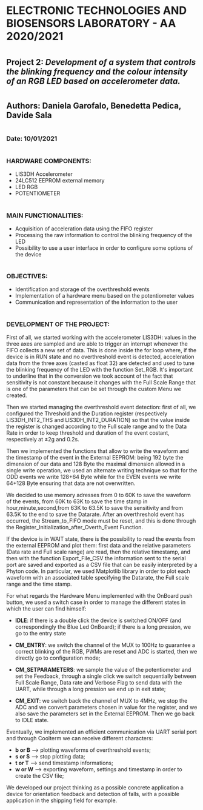 # **ELECTRONIC TECHNOLOGIES AND BIOSENSORS LABORATORY - AA 2020/2021**
#
## **Project 2**: _Development of a system that controls the blinking frequency and the colour intensity of an RGB LED based on accelerometer data._
#
## Authors: Daniela Garofalo, Benedetta Pedica, Davide Sala
#
### Date: 10/01/2021
#
#
### HARDWARE COMPONENTS:
- LIS3DH Accelerometer
- 24LC512 EEPROM external memory
- LED RGB
- POTENTIOMETER
#
#
### MAIN FUNCTIONALITIES:
- Acquisition of acceleration data using the FIFO register
- Processing the raw information to control the blinking frequency of the LED
- Possibility to use a user interface in order to configure some options of the device
#
#
### OBJECTIVES: 
- Identification and storage of the overthreshold events​
- Implementation of a hardware menu based on the potentiometer values​
- Communication and representation of the information to the user
#
#
### DEVELOPMENT OF THE PROJECT: 

First of all, we started working with the accelerometer LIS3DH: values in the three axes are sampled and are able to trigger an interrupt whenever the FIFO collects a new set of data. This is done inside the for loop where, if the device is in RUN state and no overthreshold event is detected, acceleration data from the three axes (casted as float 32) are detected and used to tune the blinking frequency of the LED with the function Set_RGB. It's important to underline that in the conversion we took account of the fact that sensitivity is not constant because it changes with the Full Scale Range that is one of the parameters that can be set through the custom Menu we created.

Then we started managing the overthreshold event detection: first of all, we configured the Threshold and the Duration register (respectively LIS3DH_INT2_THS and LIS3DH_INT2_DURATION) so that the value inside the register is changed according to the Full scale range and to the Data Rate in order to keep threshold and duration of the event costant, respectively at ±2g and 0.2s. 

Then we implemented the functions that allow to write the waveform and the timestamp of the event in the External EEPROM: being 192 byte the dimension of our data and 128 Byte the maximal dimension allowed in a single write operation, we used an alternate writing technique so that for the ODD events we write 128+64 Byte while for the EVEN events we write 64+128 Byte ensuring that data are not overwritten.

We decided to use memory adresses from 0 to 60K to save the waveform of the events, from 60K to 63K to save the time stamp in hour,minute,second,from 63K to 63.5K to save the sensitivity and from 63.5K to the end to save the Datarate. After an overthreshold event has occurred, the Stream_to_FIFO mode must be reset, and this is done through the Register_Initialization_after_Overth_Event Function.

If the device is in WAIT state, there is the possibility to read the events from the external EEPROM and plot them: first data and the relative parameters (Data rate and Full scale range) are read, then the relative timestamp, and then with the function Export_File_CSV the information sent to the serial port are saved and exported as a CSV file that can be easily interpreted by a Phyton code. In particular, we used Matplotlib library in order to plot each waveform with an associated table specifying the Datarate, the Full scale range and the time stamp.

For what regards the Hardware Menu implemented with the OnBoard push button, we used a switch case in order to manage the different states in which the user can find himself:

- **IDLE**: if there is a double click the device is switched ON/OFF (and correspondingly the Blue Led OnBoard); if there is a long pression, we go to the entry state

- **CM_ENTRY**: we switch the channel of the MUX to 100Hz to guarantee a correct blinking of the RGB, PWMs are reset and ADC is started, then we directly go to configuration mode;

- **CM_SETPARAMETERS**: we sample the value of the potentiometer and set the Feedback, through a single click we switch sequentially between Full Scale Range, Data rate and Verbose Flag to send data with the UART, while through a long pression we end up in exit state;

- **CM_EXIT**: we switch back the channel of MUX to 4MHz, we stop the ADC and we convert parameters chosen in value for the register, and we also save the parameters set in the External EEPROM. Then we go back to IDLE state.

Eventually, we implemented an efficient communication via UART serial port and through Coolterm we can receive different characters:
- **b or B** --> plotting waveforms of overthreshold events;
- **s or S** --> stop plotting data;
- **t or T** --> send timestamp informations;
- **w or W** --> exporting waveform, settings and timestamp in order to create the CSV file;

We developed our project thinking as a possible concrete application a device for orientation feedback and detection of falls, with a possible application in the shipping field for example. 
